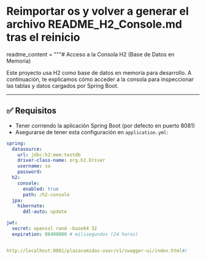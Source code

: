# Reimportar os y volver a generar el archivo README_H2_Console.md tras el reinicio

readme_content = """# Acceso a la Consola H2 (Base de Datos en Memoria)

Este proyecto usa H2 como base de datos en memoria para desarrollo. A continuación, te explicamos cómo acceder a la consola para inspeccionar las tablas y datos cargados por Spring Boot.

---

## ✅ Requisitos
- Tener corriendo la aplicación Spring Boot (por defecto en puerto 8081)
- Asegurarse de tener esta configuración en `application.yml`:

```yaml
spring:
  datasource:
    url: jdbc:h2:mem:testdb
    driver-class-name: org.h2.Driver
    username: sa
    password:
  h2:
    console:
      enabled: true
      path: /h2-console
  jpa:
    hibernate:
      ddl-auto: update

jwt:
  secret: openssl rand -base64 32
  expiration: 86400000 # milisegundos (24 horas)


http://localhost:8081/plazacomidas-user/v1/swagger-ui/index.html#/

